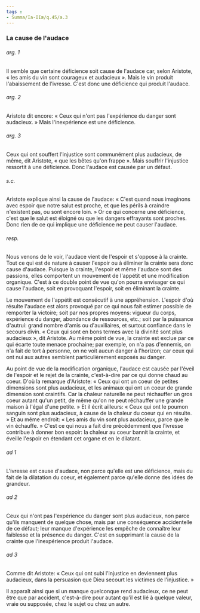 ```yaml
---
tags : 
- Summa/Ia-IIæ/q.45/a.3
---
```


### La cause de l'audace

###### arg. 1
Il semble que certaine déficience soit cause de l'audace car, selon Aristote, « les amis du vin sont courageux et audacieux ». Mais le vin produit l'abaissement de l'ivresse. C'est donc une déficience qui produit l'audace. 

###### arg. 2
Aristote dit encore: « Ceux qui n'ont pas l'expérience du danger sont audacieux. » Mais l'inexpérience est une déficience. 

###### arg. 3
Ceux qui ont souffert l'injustice sont communément plus audacieux, de même, dit Aristote, « que les bêtes qu'on frappe ». Mais souffrir l'injustice ressortit à une déficience. Donc l'audace est causée par un défaut. 

###### s.c.
Aristote explique ainsi la cause de l'audace: « C'est quand nous imaginons avec espoir que notre salut est proche, et que les périls à craindre n'existent pas, ou sont encore loin. » Or ce qui concerne une déficience, c'est que le salut est éloigné ou que les dangers effrayants sont proches. Donc rien de ce qui implique une déficience ne peut causer l'audace. 

###### resp.
Nous venons de le voir, l'audace vient de l'espoir et s'oppose à la crainte. Tout ce qui est de nature à causer l'espoir ou à éliminer la crainte sera donc cause d'audace. Puisque la crainte, l'espoir et même l'audace sont des passions, elles comportent un mouvement de l'appétit et une modification organique. C'est à ce double point de vue qu'on pourra envisager ce qui cause l'audace, soit en provoquant l'espoir, soit en éliminant la crainte. 

Le mouvement de l'appétit est consécutif à une appréhension. L'espoir d'où résulte l'audace est alors provoqué par ce qui nous fait estimer possible de remporter la victoire; soit par nos propres moyens: vigueur du corps, expérience du danger, abondance de ressources, etc.; soit par la puissance d'autrui: grand nombre d'amis ou d'auxiliaires, et surtout confiance dans le secours divin. « Ceux qui sont en bons termes avec la divinité sont plus audacieux », dit Aristote. Au même point de vue, la crainte est exclue par ce qui écarte toute menace prochaine; par exemple, on n'a pas d'ennemis, on n'a fait de tort à personne, on ne voit aucun danger à l'horizon; car ceux qui ont nui aux autres semblent particulièrement exposés au danger. 

Au point de vue de la modification organique, l'audace est causée par l'éveil de l'espoir et le rejet de la crainte, c'est-à-dire par ce qui donne chaud au coeur. D'où la remarque d'Aristote: « Ceux qui ont un coeur de petites dimensions sont plus audacieux, et les animaux qui ont un coeur de grande dimension sont craintifs. Car la chaleur naturelle ne peut réchauffer un gros coeur autant qu'un petit, de même qu'on ne peut réchauffer une grande maison à l'égal d'une petite. » Et il écrit ailleurs: « Ceux qui ont le poumon sanguin sont plus audacieux, à cause de la chaleur du coeur qui en résulte. » Et au même endroit: « Les amis du vin sont plus audacieux, parce que le vin échauffe. » C'est ce qui nous a fait dire précédemment que l'ivresse contribue à donner bon espoir: la chaleur au coeur bannit la crainte, et éveille l'espoir en étendant cet organe et en le dilatant. 

###### ad 1
L'ivresse est cause d'audace, non parce qu'elle est une déficience, mais du fait de la dilatation du coeur, et également parce qu'elle donne des idées de grandeur. 

###### ad 2
Ceux qui n'ont pas l'expérience du danger sont plus audacieux, non parce qu'ils manquent de quelque chose, mais par une conséquence accidentelle de ce défaut; leur manque d'expérience les empêche de connaître leur faiblesse et la présence du danger. C'est en supprimant la cause de la crainte que l'inexpérience produit l'audace. 

###### ad 3
Comme dit Aristote: « Ceux qui ont subi l'injustice en deviennent plus audacieux, dans la persuasion que Dieu secourt les victimes de l'injustice. » 

Il apparaît ainsi que si un manque quelconque rend audacieux, ce ne peut être que par accident, c'est-à-dire pour autant qu'il est lié à quelque valeur, vraie ou supposée, chez le sujet ou chez un autre. 

